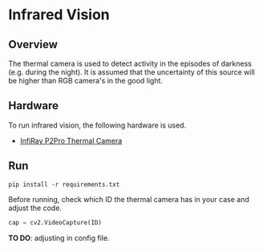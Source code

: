 # Infrared Vision

## Overview

The thermal camera is used to detect activity in the episodes of darkness (e.g. during the night). It is assumed that the uncertainty of this source will be higher than RGB camera's in the good light. 

## Hardware

To run infrared vision, the following hardware is used. 
* [InfiRay P2Pro Thermal Camera](https://manuals.plus/infiray/p2-pro-thermal-camera-manual)

## Run

```shell
pip install -r requirements.txt
```

Before running, check which ID the thermal camera has in your case and adjust the code.

```python
cap = cv2.VideoCapture(ID)
```

**TO DO**: adjusting in config file.